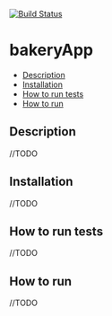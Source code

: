 [![Build Status](https://travis-ci.org/paulstarbi/bakeryApp.svg?branch=feature_database_setup)](https://travis-ci.org/paulstarbi/bakeryApp)


# bakeryApp

* [Description](#description)
* [Installation](#installation)
* [How to run tests](#how-to-run-tests)
* [How to run](#how-to-run)

## Description
  //TODO
## Installation
  //TODO
## How to run tests
  //TODO
## How to run
  //TODO
